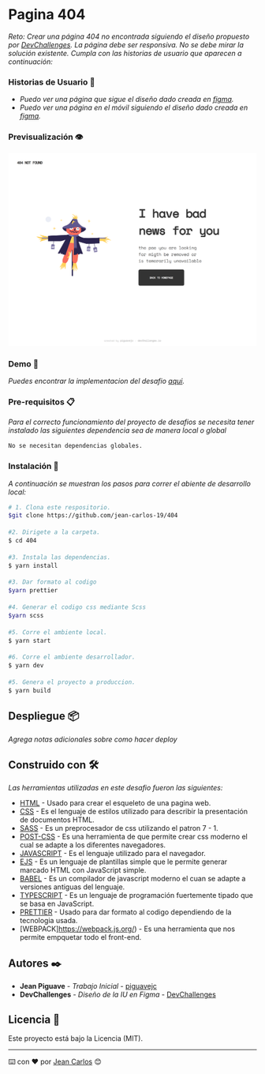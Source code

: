 # Pagina 404

_Reto: Crear una página 404 no encontrada siguiendo el diseño propuesto por [DevChallenges](https://www.figma.com/file/QeKWLNhB13zDjJzqR22TKE). La página debe ser responsiva. No se debe mirar la solución existente. Cumpla con las historias de usuario que aparecen a continuación:_

### Historias de Usuario :man:

- _Puedo ver una página que sigue el diseño dado creada en [figma](https://www.figma.com/proto/QeKWLNhB13zDjJzqR22TKE/404-page-challenge?node-id=1%3A4&scaling=min-zoom&page-id=0%3A1)._
- _Puedo ver una página en el móvil siguiendo el diseño dado creada en [figma](https://www.figma.com/proto/QeKWLNhB13zDjJzqR22TKE/404-page-challenge?node-id=1%3A56&scaling=min-zoom&page-id=0%3A1)._

### Previsualización :eye:

![imagen](https://github.com/jean-carlos-19/404/blob/master/capturas/escritorio.png)

### Demo :eyes:

_Puedes encontrar la implementacion del desafio [aqui](https://jc-404-not-found.onrender.com/)._

### Pre-requisitos 📋

_Para el correcto funcionamiento del proyecto de desafios se necesita tener instalado las siguientes dependencia sea de manera local o global_

```bash
No se necesitan dependencias globales.
```

### Instalación 🔧

_A continuación se muestran los pasos para correr el abiente de desarrollo local:_

```bash
# 1. Clona este respositorio.
$git clone https://github.com/jean-carlos-19/404

#2. Dirigete a la carpeta.
$ cd 404

#3. Instala las dependencias.
$ yarn install

#3. Dar formato al codigo
$yarn prettier

#4. Generar el codigo css mediante Scss
$yarn scss

#5. Corre el ambiente local.
$ yarn start

#6. Corre el ambiente desarrollador.
$ yarn dev

#5. Genera el proyecto a produccion.
$ yarn build
```

## Despliegue 📦

_Agrega notas adicionales sobre como hacer deploy_

## Construido con 🛠️

_Las herramientas utilizadas en este desafio fueron las siguientes:_

- [HTML](https://developer.mozilla.org/es/docs/Web/HTML/Reference) - Usado para crear el esqueleto de una pagina web.
- [CSS](https://developer.mozilla.org/es/docs/Web/HTML/Reference) - Es el lenguaje de estilos utilizado para describir la presentación de documentos HTML.
- [SASS](https://sass-lang.com/guide) - Es un preprocesador de css utilizando el patron 7 - 1.
- [POST-CSS](https://sass-lang.com/guide) - Es una herramienta de que permite crear css moderno el cual se adapte a los diferentes navegadores.
- [JAVASCRIPT](https://developer.mozilla.org/es/docs/Web/HTML/Reference) - Es el lenguaje utilizado para el navegador.
- [EJS](https://ejs.co/) - Es un lenguaje de plantillas simple que le permite generar marcado HTML con JavaScript simple.
- [BABEL](https://babeljs.io/) - Es un compilador de javascript moderno el cuan se adapte a versiones antiguas del lenguaje.
- [TYPESCRIPT](https://www.typescriptlang.org/) - Es un lenguaje de programación fuertemente tipado que se basa en JavaScript.
- [PRETTIER](https://prettier.io/docs/en/index.html) - Usado para dar formato al codigo dependiendo de la tecnologia usada.
- [WEBPACK]https://webpack.js.org/) - Es una herramienta que nos permite empquetar todo el front-end.

## Autores ✒️

- **Jean Piguave** - _Trabajo Inicial_ - [piguavejc](https://devchallenges.io/portfolio/jean-carlos-19)
- **DevChallenges** - _Diseño de la IU en Figma_ - [DevChallenges](https://devchallenges.io/)

## Licencia 📄

Este proyecto está bajo la Licencia (MIT).

---

⌨️ con ❤️ por [Jean Carlos](https://devchallenges.io/portfolio/jean-carlos-19) 😊
